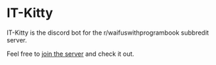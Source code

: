 # IT-Kitty

IT-Kitty is the discord bot for the r/waifuswithprogrambook subbredit server.

Feel free to [join the server](https://discord.gg/xQgqtyC) and check it out.
